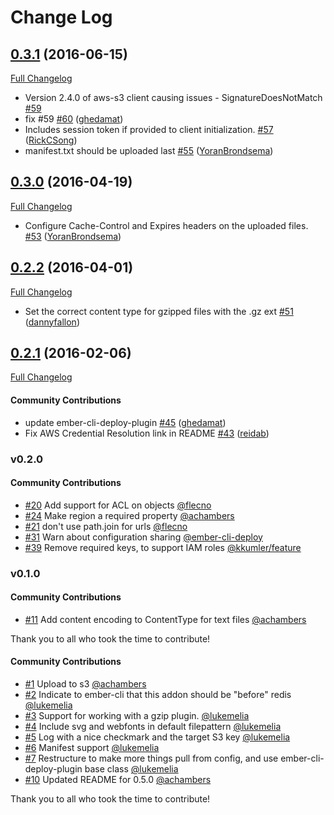 # Change Log

## [0.3.1](https://github.com/ember-cli-deploy/ember-cli-deploy-s3/tree/0.3.1) (2016-06-15)
[Full Changelog](https://github.com/ember-cli-deploy/ember-cli-deploy-s3/compare/v0.3.0...0.3.1)

- Version 2.4.0 of aws-s3 client causing issues - SignatureDoesNotMatch [\#59](https://github.com/ember-cli-deploy/ember-cli-deploy-s3/issues/59)
- fix \#59 [\#60](https://github.com/ember-cli-deploy/ember-cli-deploy-s3/pull/60) ([ghedamat](https://github.com/ghedamat))
- Includes session token if provided to client initialization. [\#57](https://github.com/ember-cli-deploy/ember-cli-deploy-s3/pull/57) ([RickCSong](https://github.com/RickCSong))
- manifest.txt should be uploaded last [\#55](https://github.com/ember-cli-deploy/ember-cli-deploy-s3/pull/55) ([YoranBrondsema](https://github.com/YoranBrondsema))

## [0.3.0](https://github.com/ember-cli-deploy/ember-cli-deploy-s3/tree/0.3.0) (2016-04-19)
[Full Changelog](https://github.com/ember-cli-deploy/ember-cli-deploy-s3/compare/v0.2.2...0.3.0)

- Configure Cache-Control and Expires headers on the uploaded files. [\#53](https://github.com/ember-cli-deploy/ember-cli-deploy-s3/pull/53) ([YoranBrondsema](https://github.com/YoranBrondsema))

## [0.2.2](https://github.com/ember-cli-deploy/ember-cli-deploy-s3/tree/0.2.2) (2016-04-01)
[Full Changelog](https://github.com/ember-cli-deploy/ember-cli-deploy-s3/compare/v0.2.1...0.2.2)

- Set the correct content type for gzipped files with the .gz ext [\#51](https://github.com/ember-cli-deploy/ember-cli-deploy-s3/pull/51) ([dannyfallon](https://github.com/dannyfallon))

## [0.2.1](https://github.com/ember-cli-deploy/ember-cli-deploy-s3/tree/0.2.1) (2016-02-06)
[Full Changelog](https://github.com/ember-cli-deploy/ember-cli-deploy-s3/compare/v0.2.0...0.2.1)

#### Community Contributions

- update ember-cli-deploy-plugin [\#45](https://github.com/ember-cli-deploy/ember-cli-deploy-s3/pull/45) ([ghedamat](https://github.com/ghedamat))
- Fix AWS Credential Resolution link in README [\#43](https://github.com/ember-cli-deploy/ember-cli-deploy-s3/pull/43) ([reidab](https://github.com/reidab))

### v0.2.0

#### Community Contributions

- [#20](https://github.com/ember-cli-deploy/ember-cli-deploy-s3/pull/20) Add support for ACL on objects [@flecno](https://github.com/flecno)
- [#24](https://github.com/ember-cli-deploy/ember-cli-deploy-s3/pull/24) Make region a required property [@achambers](https://github.com/achambers)
- [#21](https://github.com/ember-cli-deploy/ember-cli-deploy-s3/pull/21) don't use path.join for urls [@flecno](https://github.com/flecno)
- [#31](https://github.com/ember-cli-deploy/ember-cli-deploy-s3/pull/31) Warn about configuration sharing [@ember-cli-deploy](https://github.com/ember-cli-deploy)
- [#39](https://github.com/ember-cli-deploy/ember-cli-deploy-s3/pull/39) Remove required keys, to support IAM roles [@kkumler/feature](https://github.com/kkumler/feature)

### v0.1.0

#### Community Contributions

- [#11](https://github.com/ember-cli-deploy/ember-cli-deploy-s3/pull/11) Add content encoding to ContentType for text files [@achambers](https://github.com/achambers)

Thank you to all who took the time to contribute!

#### Community Contributions

- [#1](https://github.com/ember-cli-deploy/ember-cli-deploy-s3/pull/1) Upload to s3 [@achambers](https://github.com/achambers)
- [#2](https://github.com/ember-cli-deploy/ember-cli-deploy-s3/pull/2) Indicate to ember-cli that this addon should be "before" redis [@lukemelia](https://github.com/lukemelia)
- [#3](https://github.com/ember-cli-deploy/ember-cli-deploy-s3/pull/3) Support for working with a gzip plugin. [@lukemelia](https://github.com/lukemelia)
- [#4](https://github.com/ember-cli-deploy/ember-cli-deploy-s3/pull/4) Include svg and webfonts in default filepattern [@lukemelia](https://github.com/lukemelia)
- [#5](https://github.com/ember-cli-deploy/ember-cli-deploy-s3/pull/5) Log with a nice checkmark and the target S3 key [@lukemelia](https://github.com/lukemelia)
- [#6](https://github.com/ember-cli-deploy/ember-cli-deploy-s3/pull/6) Manifest support [@lukemelia](https://github.com/lukemelia)
- [#7](https://github.com/ember-cli-deploy/ember-cli-deploy-s3/pull/7) Restructure to make more things pull from config, and use ember-cli-deploy-plugin base class [@lukemelia](https://github.com/lukemelia)
- [#10](https://github.com/ember-cli-deploy/ember-cli-deploy-s3/pull/10) Updated README for 0.5.0 [@achambers](https://github.com/achambers)

Thank you to all who took the time to contribute!
